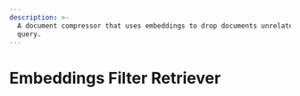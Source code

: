 ```yaml
---
description: >-
  A document compressor that uses embeddings to drop documents unrelated to the
  query.
---
```


# Embeddings Filter Retriever

